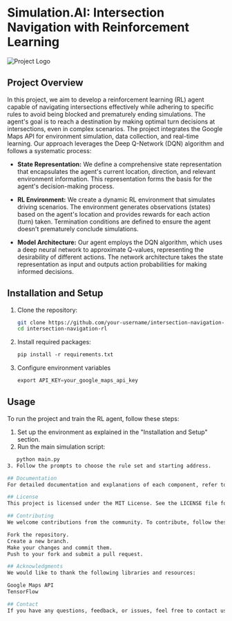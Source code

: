 # Simulation.AI: Intersection Navigation with Reinforcement Learning

![Project Logo](Project_Logo.png)

## Project Overview

In this project, we aim to develop a reinforcement learning (RL) agent capable of navigating intersections effectively while adhering to specific rules to avoid being blocked and prematurely ending simulations. The agent's goal is to reach a destination by making optimal turn decisions at intersections, even in complex scenarios. The project integrates the Google Maps API for environment simulation, data collection, and real-time learning. Our approach leverages the Deep Q-Network (DQN) algorithm and follows a systematic process:

- **State Representation:** We define a comprehensive state representation that encapsulates the agent's current location, direction, and relevant environment information. This representation forms the basis for the agent's decision-making process.

- **RL Environment:** We create a dynamic RL environment that simulates driving scenarios. The environment generates observations (states) based on the agent's location and provides rewards for each action (turn) taken. Termination conditions are defined to ensure the agent doesn't prematurely conclude simulations.

- **Model Architecture:** Our agent employs the DQN algorithm, which uses a deep neural network to approximate Q-values, representing the desirability of different actions. The network architecture takes the state representation as input and outputs action probabilities for making informed decisions.


## Installation and Setup

1. Clone the repository:
   ```sh
   git clone https://github.com/your-username/intersection-navigation-rl.git
   cd intersection-navigation-rl

2. Install required packages:
   ```txt
   pip install -r requirements.txt

4. Configure environment variables
   ```py
   export API_KEY=your_google_maps_api_key

## Usage
To run the project and train the RL agent, follow these steps:

1. Set up the environment as explained in the "Installation and Setup" section.
2. Run the main simulation script:
```sh
   python main.py
3. Follow the prompts to choose the rule set and starting address.

## Documentation
For detailed documentation and explanations of each component, refer to the documentation folder.

## License
This project is licensed under the MIT License. See the LICENSE file for details.

## Contributing
We welcome contributions from the community. To contribute, follow these steps:

Fork the repository.
Create a new branch.
Make your changes and commit them.
Push to your fork and submit a pull request.

## Acknowledgments
We would like to thank the following libraries and resources:

Google Maps API
TensorFlow

## Contact
If you have any questions, feedback, or issues, feel free to contact us.



